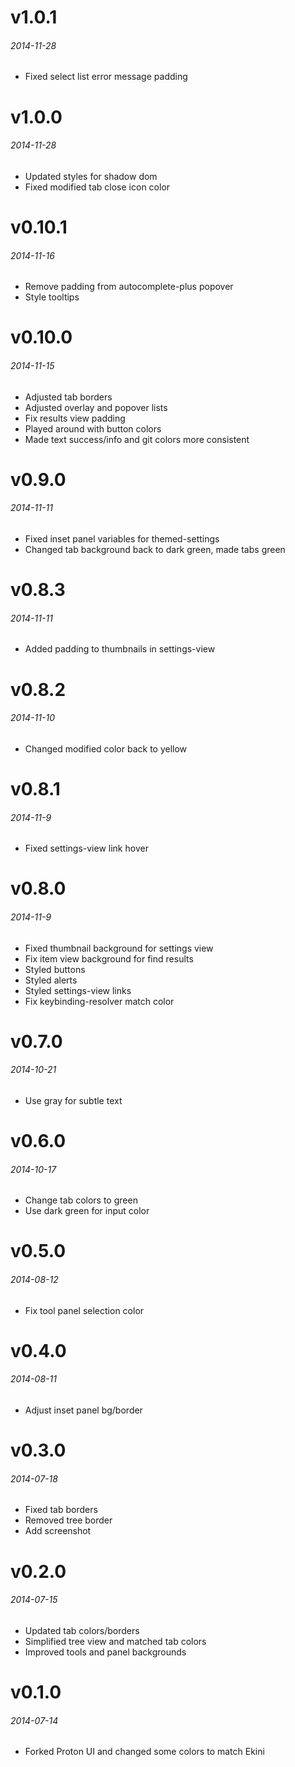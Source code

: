 # v1.0.1
###### 2014-11-28
* Fixed select list error message padding

# v1.0.0
###### 2014-11-28
* Updated styles for shadow dom
* Fixed modified tab close icon color

# v0.10.1
###### 2014-11-16
* Remove padding from autocomplete-plus popover
* Style tooltips

# v0.10.0
###### 2014-11-15
* Adjusted tab borders
* Adjusted overlay and popover lists
* Fix results view padding
* Played around with button colors
* Made text success/info and git colors more consistent

# v0.9.0
###### 2014-11-11
* Fixed inset panel variables for themed-settings
* Changed tab background back to dark green, made tabs green

# v0.8.3
###### 2014-11-11
* Added padding to thumbnails in settings-view

# v0.8.2
###### 2014-11-10
* Changed modified color back to yellow

# v0.8.1
###### 2014-11-9
* Fixed settings-view link hover

# v0.8.0
###### 2014-11-9
* Fixed thumbnail background for settings view
* Fix item view background for find results
* Styled buttons
* Styled alerts
* Styled settings-view links
* Fix keybinding-resolver match color

# v0.7.0
###### 2014-10-21
* Use gray for subtle text

# v0.6.0
###### 2014-10-17
* Change tab colors to green
* Use dark green for input color

# v0.5.0
###### 2014-08-12
* Fix tool panel selection color

# v0.4.0
###### 2014-08-11
* Adjust inset panel bg/border

# v0.3.0
###### 2014-07-18
* Fixed tab borders
* Removed tree border
* Add screenshot

# v0.2.0
###### 2014-07-15
* Updated tab colors/borders
* Simplified tree view and matched tab colors
* Improved tools and panel backgrounds

# v0.1.0
###### 2014-07-14
* Forked Proton UI and changed some colors to match Ekini
